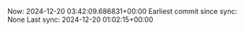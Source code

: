 Now: 2024-12-20 03:42:09.686831+00:00 Earliest commit since sync: None Last sync: 2024-12-20 01:02:15+00:00

